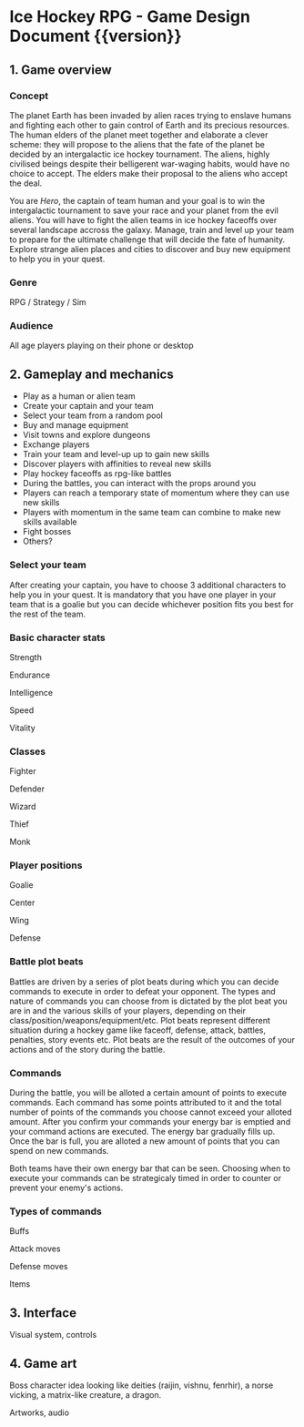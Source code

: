 # Ice Hockey RPG - Game Design Document {{version}}

## 1. Game overview

### Concept
The planet Earth has been invaded by alien races trying to enslave humans and fighting each other to gain control of Earth and its precious resources. The human elders of the planet meet together and elaborate a clever scheme: they will propose to the aliens that the fate of the planet be decided by an intergalactic ice hockey tournament. The aliens, highly civilised beings despite their belligerent war-waging habits, would have no choice to accept. The elders make their proposal to the aliens who accept the deal.

You are *Hero*, the captain of team human and your goal is to win the intergalactic tournament to save your race and your planet from the evil aliens. You will have to fight the alien teams in ice hockey faceoffs over several landscape accross the galaxy. Manage, train and level up your team to prepare for the ultimate challenge that will decide the fate of humanity. Explore strange alien places and cities to discover and buy new equipment to help you in your quest.

### Genre
RPG / Strategy / Sim

### Audience
All age players playing on their phone or desktop

## 2. Gameplay and mechanics

- Play as a human or alien team
- Create your captain and your team
- Select your team from a random pool
- Buy and manage equipment
- Visit towns and explore dungeons
- Exchange players
- Train your team and level-up up to gain new skills
- Discover players with affinities to reveal new skills
- Play hockey faceoffs as rpg-like battles
- During the battles, you can interact with the props around you
- Players can reach a temporary state of momentum where they can use new skills
- Players with momentum in the same team can combine to make new skills available
- Fight bosses
- Others?

### Select your team

After creating your captain, you have to choose 3 additional characters to help you in your quest. It is mandatory that you have one player in your team that is a goalie but you can decide whichever position fits you best for the rest of the team.

### Basic character stats

Strength

Endurance

Intelligence

Speed

Vitality

### Classes

Fighter

Defender

Wizard

Thief

Monk

### Player positions

Goalie

Center

Wing

Defense

### Battle plot beats

Battles are driven by a series of plot beats during which you can decide commands to execute in order to defeat your opponent. The types and nature of commands you can choose from is dictated by the plot beat you are in and the various skills of your players, depending on their class/position/weapons/equipment/etc. Plot beats represent different situation during a hockey game like faceoff, defense, attack, battles, penalties, story events etc. Plot beats are the result of the outcomes of your actions and of the story during the battle.

### Commands

During the battle, you will be alloted a certain amount of points to execute commands. Each command has some points attributed to it and the total number of points of the commands you choose cannot exceed your alloted amount. After you confirm your commands your energy bar is emptied and your command actions are executed. The energy bar gradually fills up. Once the bar is full, you are alloted a new amount of points that you can spend on new commands.

Both teams have their own energy bar that can be seen. Choosing when to execute your commands can be strategicaly timed in order to counter or prevent your enemy's actions.

### Types of commands

Buffs

Attack moves

Defense moves

Items

## 3. Interface

Visual system, controls

## 4. Game art

Boss character idea looking like deities (raijin, vishnu, fenrhir), a norse vicking, a matrix-like creature, a dragon.

Artworks, audio
